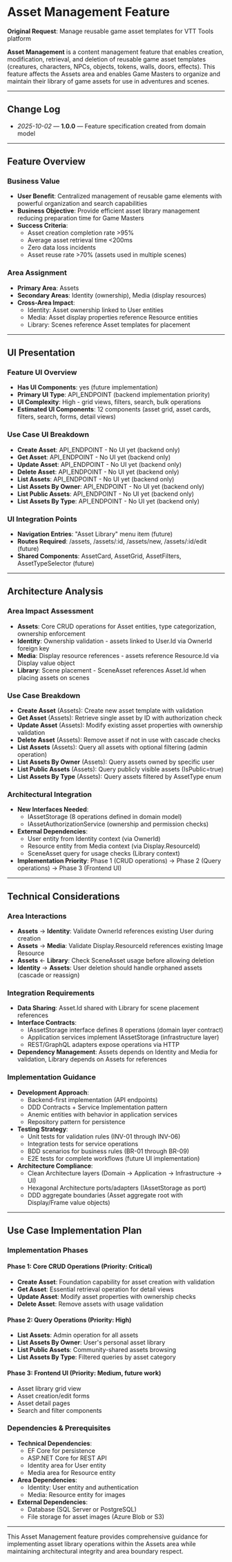 # Asset Management Feature

**Original Request**: Manage reusable game asset templates for VTT Tools platform

**Asset Management** is a content management feature that enables creation, modification, retrieval, and deletion of reusable game asset templates (creatures, characters, NPCs, objects, tokens, walls, doors, effects). This feature affects the Assets area and enables Game Masters to organize and maintain their library of game assets for use in adventures and scenes.

---

## Change Log
- *2025-10-02* — **1.0.0** — Feature specification created from domain model

---

## Feature Overview

### Business Value
- **User Benefit**: Centralized management of reusable game elements with powerful organization and search capabilities
- **Business Objective**: Provide efficient asset library management reducing preparation time for Game Masters
- **Success Criteria**:
  - Asset creation completion rate >95%
  - Average asset retrieval time <200ms
  - Zero data loss incidents
  - Asset reuse rate >70% (assets used in multiple scenes)

### Area Assignment
- **Primary Area**: Assets
- **Secondary Areas**: Identity (ownership), Media (display resources)
- **Cross-Area Impact**:
  - Identity: Asset ownership linked to User entities
  - Media: Asset display properties reference Resource entities
  - Library: Scenes reference Asset templates for placement

---

## UI Presentation

### Feature UI Overview
- **Has UI Components**: yes (future implementation)
- **Primary UI Type**: API_ENDPOINT (backend implementation priority)
- **UI Complexity**: High - grid views, filters, search, bulk operations
- **Estimated UI Components**: 12 components (asset grid, asset cards, filters, search, forms, detail views)

### Use Case UI Breakdown
- **Create Asset**: API_ENDPOINT - No UI yet (backend only)
- **Get Asset**: API_ENDPOINT - No UI yet (backend only)
- **Update Asset**: API_ENDPOINT - No UI yet (backend only)
- **Delete Asset**: API_ENDPOINT - No UI yet (backend only)
- **List Assets**: API_ENDPOINT - No UI yet (backend only)
- **List Assets By Owner**: API_ENDPOINT - No UI yet (backend only)
- **List Public Assets**: API_ENDPOINT - No UI yet (backend only)
- **List Assets By Type**: API_ENDPOINT - No UI yet (backend only)

### UI Integration Points
- **Navigation Entries**: "Asset Library" menu item (future)
- **Routes Required**: /assets, /assets/:id, /assets/new, /assets/:id/edit (future)
- **Shared Components**: AssetCard, AssetGrid, AssetFilters, AssetTypeSelector (future)

---

## Architecture Analysis

### Area Impact Assessment
- **Assets**: Core CRUD operations for Asset entities, type categorization, ownership enforcement
- **Identity**: Ownership validation - assets linked to User.Id via OwnerId foreign key
- **Media**: Display resource references - assets reference Resource.Id via Display value object
- **Library**: Scene placement - SceneAsset references Asset.Id when placing assets on scenes

### Use Case Breakdown
- **Create Asset** (Assets): Create new asset template with validation
- **Get Asset** (Assets): Retrieve single asset by ID with authorization check
- **Update Asset** (Assets): Modify existing asset properties with ownership validation
- **Delete Asset** (Assets): Remove asset if not in use with cascade checks
- **List Assets** (Assets): Query all assets with optional filtering (admin operation)
- **List Assets By Owner** (Assets): Query assets owned by specific user
- **List Public Assets** (Assets): Query publicly visible assets (IsPublic=true)
- **List Assets By Type** (Assets): Query assets filtered by AssetType enum

### Architectural Integration
- **New Interfaces Needed**:
  - IAssetStorage (8 operations defined in domain model)
  - IAssetAuthorizationService (ownership and permission checks)
- **External Dependencies**:
  - User entity from Identity context (via OwnerId)
  - Resource entity from Media context (via Display.ResourceId)
  - SceneAsset query for usage checks (Library context)
- **Implementation Priority**: Phase 1 (CRUD operations) → Phase 2 (Query operations) → Phase 3 (Frontend UI)

---

## Technical Considerations

### Area Interactions
- **Assets** → **Identity**: Validate OwnerId references existing User during creation
- **Assets** → **Media**: Validate Display.ResourceId references existing Image Resource
- **Assets** ← **Library**: Check SceneAsset usage before allowing deletion
- **Identity** → **Assets**: User deletion should handle orphaned assets (cascade or reassign)

### Integration Requirements
- **Data Sharing**: Asset.Id shared with Library for scene placement references
- **Interface Contracts**:
  - IAssetStorage interface defines 8 operations (domain layer contract)
  - Application services implement IAssetStorage (infrastructure layer)
  - REST/GraphQL adapters expose operations via HTTP
- **Dependency Management**: Assets depends on Identity and Media for validation, Library depends on Assets for references

### Implementation Guidance
- **Development Approach**:
  - Backend-first implementation (API endpoints)
  - DDD Contracts + Service Implementation pattern
  - Anemic entities with behavior in application services
  - Repository pattern for persistence
- **Testing Strategy**:
  - Unit tests for validation rules (INV-01 through INV-06)
  - Integration tests for service operations
  - BDD scenarios for business rules (BR-01 through BR-09)
  - E2E tests for complete workflows (future UI implementation)
- **Architecture Compliance**:
  - Clean Architecture layers (Domain → Application → Infrastructure → UI)
  - Hexagonal Architecture ports/adapters (IAssetStorage as port)
  - DDD aggregate boundaries (Asset aggregate root with Display/Frame value objects)

---

## Use Case Implementation Plan

### Implementation Phases

#### Phase 1: Core CRUD Operations (Priority: Critical)
- **Create Asset**: Foundation capability for asset creation with validation
- **Get Asset**: Essential retrieval operation for detail views
- **Update Asset**: Modify asset properties with ownership checks
- **Delete Asset**: Remove assets with usage validation

#### Phase 2: Query Operations (Priority: High)
- **List Assets**: Admin operation for all assets
- **List Assets By Owner**: User's personal asset library
- **List Public Assets**: Community-shared assets browsing
- **List Assets By Type**: Filtered queries by asset category

#### Phase 3: Frontend UI (Priority: Medium, future work)
- Asset library grid view
- Asset creation/edit forms
- Asset detail pages
- Search and filter components

### Dependencies & Prerequisites
- **Technical Dependencies**:
  - EF Core for persistence
  - ASP.NET Core for REST API
  - Identity area for User entity
  - Media area for Resource entity
- **Area Dependencies**:
  - Identity: User entity and authentication
  - Media: Resource entity for images
- **External Dependencies**:
  - Database (SQL Server or PostgreSQL)
  - File storage for asset images (Azure Blob or S3)

---

This Asset Management feature provides comprehensive guidance for implementing asset library operations within the Assets area while maintaining architectural integrity and area boundary respect.
